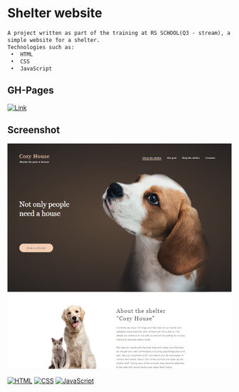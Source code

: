 # Shelter website


    A project written as part of the training at RS SCHOOL(Q3 - stream), a simple website for a shelter.
    Technologies such as:
     •  HTML
     •  CSS
     •  JavaScript

## GH-Pages

[![Link](https://img.shields.io/badge/Link-Click%20Here-blue?style=flat&logo=link&logoColor=white)](https://rolling-scopes-school.github.io/atorami-JSFE2022Q3/online-zoo/pages/main/index.html)


## Screenshot

![App Screenshot](img.PNG)



[![HTML](https://img.shields.io/badge/HTML-5-orange?style=flat&logo=html5&logoColor=white)](https://developer.mozilla.org/en-US/docs/Web/HTML)
[![CSS](https://img.shields.io/badge/CSS-3-blue?style=flat&logo=css3&logoColor=white)](https://developer.mozilla.org/en-US/docs/Web/CSS)
[![JavaScript](https://img.shields.io/badge/JavaScript-ES6-yellow?style=flat&logo=javascript&logoColor=white)](https://developer.mozilla.org/en-US/docs/Web/JavaScript)


